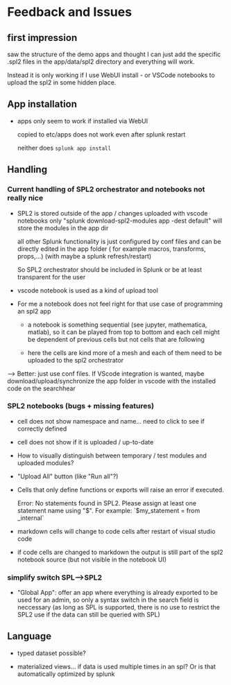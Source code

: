 # Feedback and Issues


## first impression

saw the structure of the demo apps and thought I can just add the specific .spl2 files in the app/data/spl2 directory
and everything will work.

Instead it is only working if I use WebUI install - or VSCode notebooks to upload the spl2 in some hidden place.


## App installation

- apps only seem to work if installed via WebUI

    copied to etc/apps does not work even after splunk restart

    neither does `splunk app install`



##  Handling

### Current handling of SPL2 orchestrator and notebooks not really nice

- SPL2 is stored outside of the app / changes uploaded with vscode notebooks
  only "splunk download-spl2-modules app <app-name> -dest default" will store the modules in the app dir

  all other Splunk functionality is just configured by conf files and can be directly edited in the app folder
  ( for example macros, transforms, props,...)
  (with maybe a splunk refresh/restart)

  So SPL2 orchestrator should be included in Splunk or be at least transparent for the user

- vscode notebook is used as a kind of upload tool

- For me a notebook does not feel right for that use case of programming an spl2 app
  
  - a notebook is something sequential (see jupyter, mathematica, matlab), so it can be played from top to bottom
    and each cell might be dependent of previous cells but not cells that are following

  - here the cells are kind more of a mesh and each of them need to be uploaded to the spl2 orchestrator

--> Better: just use conf files. If VScode integration is wanted, maybe download/upload/synchronize the app folder in vscode
    with the installed code on the searchhear

### SPL2 notebooks (bugs + missing features)

- cell does not show namespace and name... need to click to see if correctly defined
- cell does not show if it is uploaded / up-to-date 
- How to visually distinguish between temporary / test modules and uploaded modules?
- "Upload All" button (like "Run all"?)
- Cells that only define functions or exports will raise an error if executed.

    Error: No statements found in SPL2. Please assign at least one statement name using "$". For example: `$my_statement = from _internal`

- markdown cells will change to code cells after restart of visual studio code

- if code cells are changed to markdown the output is still part of the spl2 notebook source (but not visible in the notebook UI)

### simplify switch SPL-->SPL2

- "Global App": offer an app where everything is already exported to be used for an admin, so only a syntax switch in the search
  field is neccessary
  (as long as SPL is supported, there is no use to restrict the SPL2 use if the data can still be queried with SPL)
  
## Language

- typed dataset possible?

- materialized views... if data is used multiple times in an spl? Or is that automatically optimized by splunk
